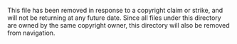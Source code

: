 This file has been removed in response to a copyright claim or strike, and will not be returning at any future date. Since all files under this directory are owned by the same copyright owner, this directory will also be removed from navigation.
